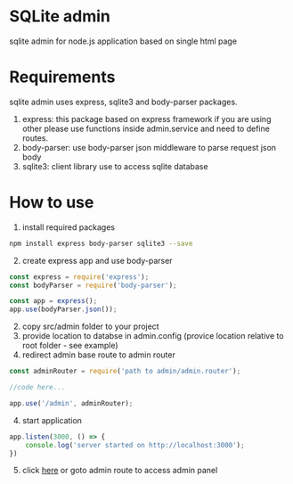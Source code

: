 # SQLite admin
sqlite admin for node.js application based on single html page

# Requirements
sqlite admin uses express, sqlite3 and body-parser packages.   
1. express: this package based on express framework if you are using other please use functions inside admin.service and need to define routes.
2. body-parser: use body-parser json middleware to parse request json body
3. sqlite3: client library use to access sqlite database

# How to use
1. install required packages
```bash
npm install express body-parser sqlite3 --save
```
2. create express app and use body-parser
```javascript
const express = require('express');
const bodyParser = require('body-parser');

const app = express();
app.use(bodyParser.json());
```
2. copy src/admin folder to your project
3. provide location to databse in admin.config (provice location relative to root folder - see example)
4. redirect admin base route to admin router
```javascript
const adminRouter = require('path to admin/admin.router');

//code here...

app.use('/admin', adminRouter);
```
4. start application
```javascript
app.listen(3000, () => {
    console.log('server started on http://localhost:3000');
})
```
5. click [here](http://localhost:3000/admin) or goto admin route to access admin  panel